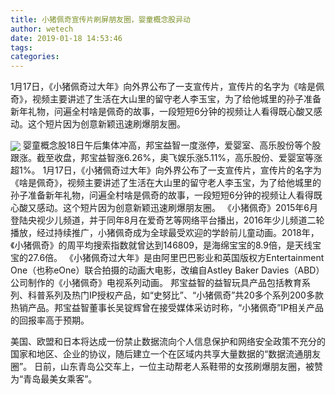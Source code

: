 ```yaml
---
title: 小猪佩奇宣传片刷屏朋友圈，婴童概念股异动
author: wetech
date: 2019-01-18 14:53:46
tags: 
categories: 
---
```

1月17日，《小猪佩奇过大年》向外界公布了一支宣传片，宣传片的名字为《啥是佩奇》，视频主要讲述了生活在大山里的留守老人李玉宝，为了给他城里的孙子准备新年礼物，问遍全村啥是佩奇的故事，一段短短6分钟的视频让人看得既心酸又感动。这个短片因为创意新颖迅速刷爆朋友圈。
<!-- more -->
<img align="center" border="0" src="https://imgcdn.yicai.com/uppics/images/2019/01/b1a548b6546a7fdcc4b3c3b66bb9b473.jpg" />
婴童概念股18日午后集体冲高，邦宝益智一度涨停，爱婴室、高乐股份等个股跟涨。截至收盘，邦宝益智涨6.26%，奥飞娱乐涨5.11%，高乐股份、爱婴室等涨超1%。
1月17日，《小猪佩奇过大年》向外界公布了一支宣传片，宣传片的名字为《啥是佩奇》，视频主要讲述了生活在大山里的留守老人李玉宝，为了给他城里的孙子准备新年礼物，问遍全村啥是佩奇的故事，一段短短6分钟的视频让人看得既心酸又感动。这个短片因为创意新颖迅速刷爆朋友圈。
《小猪佩奇》2015年6月登陆央视少儿频道，并于同年8月在爱奇艺等网络平台播出，2016年少儿频道二轮播放，经过持续推广，小猪佩奇成为全球最受欢迎的学龄前儿童动画。2018年，《小猪佩奇》的周平均搜索指数就曾达到146809，是海绵宝宝的8.9倍，是天线宝宝的27.6倍。
《小猪佩奇过大年》是由阿里巴巴影业和英国版权方Entertainment One（也称eOne）联合拍摄的动画大电影，改编自Astley Baker Davies（ABD）公司制作的《小猪佩奇》电视系列动画。
邦宝益智的益智玩具产品包括教育系列、科普系列及热门IP授权产品，如“史努比”、“小猪佩奇”共20多个系列200多款热销产品。邦宝益智董事长吴锭辉曾在接受媒体采访时称，“小猪佩奇”IP相关产品的回报率高于预期。
 
 
美国、欧盟和日本将达成一份禁止数据流向个人信息保护和网络安全政策不充分的国家和地区、企业的协议，随后建立一个在区域内共享大量数据的“数据流通朋友圈”。
日前，山东青岛公交车上，一位主动帮老人系鞋带的女孩刷爆朋友圈，被赞为“青岛最美女乘客”。
